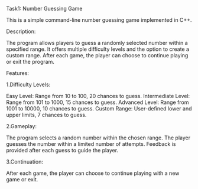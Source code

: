 Task1: Number Guessing Game

This is a simple command-line number guessing game implemented in C++.

Description:

The program allows players to guess a randomly selected number within a specified range. It offers multiple difficulty levels and the option to create a custom range. After each game, the player can choose to continue playing or exit the program.

Features:

1.Difficulty Levels:

Easy Level: Range from 10 to 100, 20 chances to guess.
Intermediate Level: Range from 101 to 1000, 15 chances to guess.
Advanced Level: Range from 1001 to 10000, 10 chances to guess.
Custom Range: User-defined lower and upper limits, 7 chances to guess.

2.Gameplay:

The program selects a random number within the chosen range.
The player guesses the number within a limited number of attempts.
Feedback is provided after each guess to guide the player.

3.Continuation:

After each game, the player can choose to continue playing with a new game or exit.
    

